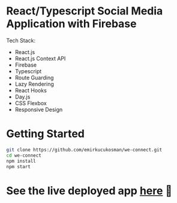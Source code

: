 # React/Typescript Social Media Application with Firebase

Tech Stack:
- React.js
- React.js Context API
- Firebase
- Typescript
- Route Guarding
- Lazy Rendering
- React Hooks
- Day.js
- CSS Flexbox
- Responsive Design

# Getting Started
```bash
git clone https://github.com/emirkucukosman/we-connect.git
cd we-connect
npm install
npm start
```

# See the live deployed app [here](https://quirky-lovelace-a077d5.netlify.app/) 🚀
